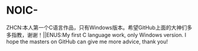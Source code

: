 # NOIC-
ZHCN:本人第一个C语言作品，只有Windows版本。希望GitHub上面的大神们多多指教，谢谢！||ENUS:My first C language work, only Windows version. I hope the masters on GitHub can give me more advice, thank you!
